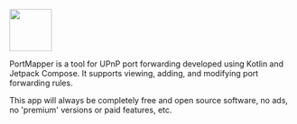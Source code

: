 <a href="https://play.google.com/store/apps/details?id=com.companyname.andriodapp1"><img src="https://play.google.com/intl/en_us/badges/images/generic/en_badge_web_generic.png" height="75"></a>

PortMapper is a tool for UPnP port forwarding developed using Kotlin and Jetpack Compose.  It supports viewing, adding, and modifying port forwarding rules.

This app will always be completely free and open source software, no ads, no 'premium' versions or paid features, etc.
